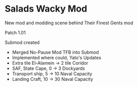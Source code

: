 # Salads Wacky Mod
New mod and modding scene behind Their Finest Gents mod

Patch 1.01

Submod created

- Merged No-Pause Mod TFB into Submod
- Implemented where could, Yato's Updates
- Extra tile El-Alamein -> 2 tile Coridor
- SAF, State Cape, 0 -> 3 Dockyards
- Transport ship, 5 -> 10 Naval Capacity
- Landing Craft, 10 -> 30 Naval Capacity
